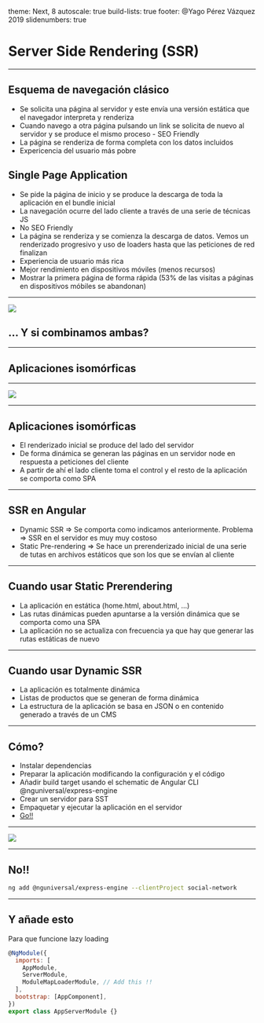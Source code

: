 theme: Next, 8
autoscale: true
build-lists: true
footer: @Yago Pérez Vázquez 2019
slidenumbers: true

# Server Side Rendering (SSR)

---

## Esquema de navegación clásico

- Se solicita una página al servidor y este envía una versión estática que el navegador interpreta y renderiza
- Cuando navego a otra página pulsando un link se solicita de nuevo al servidor y se produce el mismo proceso - SEO Friendly
- La página se renderiza de forma completa con los datos incluidos
- Expericencia del usuario más pobre

## Single Page Application

- Se pide la página de inicio y se produce la descarga de toda la aplicación en el bundle inicial
- La navegación ocurre del lado cliente a través de una serie de técnicas JS
- No SEO Friendly
- La página se renderiza y se comienza la descarga de datos. Vemos un renderizado progresivo y uso de loaders hasta que las peticiones de red finalizan
- Experiencia de usuario más rica
- Mejor rendimiento en dispositivos móviles (menos recursos)
- Mostrar la primera página de forma rápida (53% de las visitas a páginas en dispositivos móbiles se abandonan)

---

![](https://media.giphy.com/media/y3QOvy7xxMwKI/giphy.gif)

## ... Y si combinamos ambas?

---

## Aplicaciones isomórficas

---

![](https://media.giphy.com/media/y3QOvy7xxMwKI/giphy.gif)

---

## Aplicaciones isomórficas

- El renderizado inicial se produce del lado del servidor
- De forma dinámica se generan las páginas en un servidor node en respuesta a peticiones del cliente
- A partir de ahí el lado cliente toma el control y el resto de la aplicación se comporta como SPA

---

## SSR en Angular

- Dynamic SSR => Se comporta como indicamos anteriormente. Problema => SSR en el servidor es muy muy costoso
- Static Pre-rendering => Se hace un prerenderizado inicial de una serie de tutas en archivos estáticos que son los que se envían al cliente

---

## Cuando usar Static Prerendering 

- La aplicación en estática (home.html, about.html, ...)
- Las rutas dinámicas pueden apuntarse a la versión dinámica que se comporta como una SPA
- La aplicación no se actualiza con frecuencia ya que hay que generar las rutas estáticas de nuevo

---

## Cuando usar Dynamic SSR

- La aplicación es totalmente dinámica
- Listas de productos que se generan de forma dinámica
- La estructura de la aplicación se basa en JSON o en contenido generado a través de un CMS

---

## Cómo?

- Instalar dependencias
- Preparar la aplicación modificando la configuración y el código
- Añadir build target usando el schematic de Angular CLI @nguniversal/express-engine
- Crear un servidor para SST
- Empaquetar y ejecutar la aplicación en el servidor
- [Go!!](https://angular.io/guide/universal#preparing-for-server-side-rendering)

---

![](https://media.giphy.com/media/l44Q5OXJ6qaNr838Q/giphy.gif)

---

## No!!

```bash
ng add @nguniversal/express-engine --clientProject social-network
```

---

## Y añade esto

Para que funcione lazy loading

```javascript
@NgModule({
  imports: [
    AppModule,
    ServerModule,
    ModuleMapLoaderModule, // Add this !!
  ],
  bootstrap: [AppComponent],
})
export class AppServerModule {}
```
